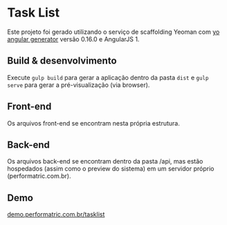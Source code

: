 # Task List

Este projeto foi gerado utilizando o serviço de scaffolding Yeoman com [yo angular generator](https://github.com/yeoman/generator-angular)
versão 0.16.0 e AngularJS 1.

## Build & desenvolvimento

Execute `gulp build` para gerar a aplicação dentro da pasta `dist` e `gulp serve` para gerar a pré-visualização (via browser).

## Front-end

Os arquivos front-end se encontram nesta própria estrutura.

## Back-end

Os arquivos back-end se encontram dentro da pasta /api, mas estão hospedados (assim como o preview do sistema) em um servidor próprio (performatric.com.br).

## Demo

[demo.performatric.com.br/tasklist](http://demo.performatric.com.br/tasklist)
